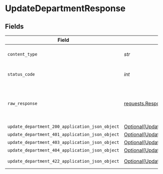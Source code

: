 # UpdateDepartmentResponse


## Fields

| Field                                                                                                         | Type                                                                                                          | Required                                                                                                      | Description                                                                                                   |
| ------------------------------------------------------------------------------------------------------------- | ------------------------------------------------------------------------------------------------------------- | ------------------------------------------------------------------------------------------------------------- | ------------------------------------------------------------------------------------------------------------- |
| `content_type`                                                                                                | *str*                                                                                                         | :heavy_check_mark:                                                                                            | HTTP response content type for this operation                                                                 |
| `status_code`                                                                                                 | *int*                                                                                                         | :heavy_check_mark:                                                                                            | HTTP response status code for this operation                                                                  |
| `raw_response`                                                                                                | [requests.Response](https://requests.readthedocs.io/en/latest/api/#requests.Response)                         | :heavy_minus_sign:                                                                                            | Raw HTTP response; suitable for custom response parsing                                                       |
| `update_department_200_application_json_object`                                                               | [Optional[UpdateDepartment200ApplicationJSON]](../../models/operations/updatedepartment200applicationjson.md) | :heavy_minus_sign:                                                                                            | OK                                                                                                            |
| `update_department_401_application_json_object`                                                               | [Optional[UpdateDepartment401ApplicationJSON]](../../models/operations/updatedepartment401applicationjson.md) | :heavy_minus_sign:                                                                                            | Unauthenticated                                                                                               |
| `update_department_403_application_json_object`                                                               | [Optional[UpdateDepartment403ApplicationJSON]](../../models/operations/updatedepartment403applicationjson.md) | :heavy_minus_sign:                                                                                            | Forbidden                                                                                                     |
| `update_department_404_application_json_object`                                                               | [Optional[UpdateDepartment404ApplicationJSON]](../../models/operations/updatedepartment404applicationjson.md) | :heavy_minus_sign:                                                                                            | Not Found                                                                                                     |
| `update_department_422_application_json_object`                                                               | [Optional[UpdateDepartment422ApplicationJSON]](../../models/operations/updatedepartment422applicationjson.md) | :heavy_minus_sign:                                                                                            | Invalid data posted                                                                                           |